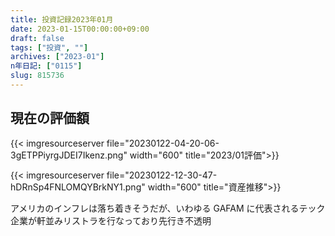 ```yaml
---
title: 投資記録2023年01月
date: 2023-01-15T00:00:00+09:00
draft: false
tags: ["投資", ""]
archives: ["2023-01"]
n年日記: ["0115"]
slug: 815736
---
```


## 現在の評価額

{{< imgresourceserver file="20230122-04-20-06-3gETPPiyrgJDEI7Ikenz.png" width="600" title="2023/01評価">}}

{{< imgresourceserver file="20230122-12-30-47-hDRnSp4FNLOMQYBrkNY1.png" width="600" title="資産推移">}}

アメリカのインフレは落ち着きそうだが、いわゆる GAFAM に代表されるテック企業が軒並みリストラを行なっており先行き不透明
